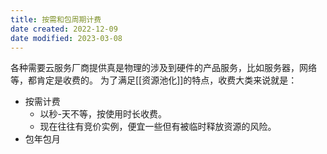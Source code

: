 ```yaml
---
title: 按需和包周期计费
date created: 2022-12-09
date modified: 2023-03-08
---
```


各种需要云服务厂商提供真是物理的涉及到硬件的产品服务，比如服务器，网络等，都肯定是收费的。
为了满足[[资源池化]]的特点，收费大类来说就是：

- 按需计费
	- 以秒-天不等，按使用时长收费。
	- 现在往往有竞价实例，便宜一些但有被临时释放资源的风险。
- 包年包月
